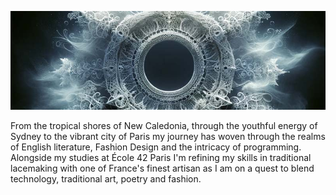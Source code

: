 ![Banner](https://github.com/Esilbor/Esilbor/blob/main/Lacebanner.jpg)

From the tropical shores of New Caledonia, through the youthful energy of Sydney to the vibrant city of Paris my journey has woven through the realms of English literature, Fashion Design and the intricacy of programming. Alongside my studies at École 42 Paris I'm refining my skills in traditional lacemaking with one of France's finest artisan as I am on a quest to blend technology, traditional art, poetry and fashion. 

<!--
**Esilbor/Esilbor** is a ✨ _special_ ✨ repository because its `README.md` (this file) appears on your GitHub profile.

Here are some ideas to get you started:

- 🔭 I’m currently working on ...
- 🌱 I’m currently learning ...
- 👯 I’m looking to collaborate on ...
- 🤔 I’m looking for help with ...
- 💬 Ask me about ...
- 📫 How to reach me: ...
- 😄 Pronouns: ...
- ⚡ Fun fact: ...
-->
